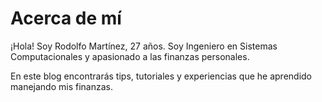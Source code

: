 # Acerca de mí

¡Hola! Soy Rodolfo Martínez, 27 años. Soy Ingeniero en Sistemas Computacionales y apasionado a las finanzas personales.

En este blog encontrarás tips, tutoriales y experiencias que he aprendido manejando mis finanzas.
